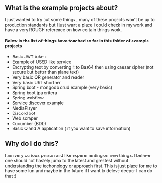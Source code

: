 ## What is the example projects about?

I just wanted to try out some things , many of these projects won't be up to production standards but I just want
a place i could check in my work and have a very ROUGH reference on how certain things work.

#### Below is the list of things have touched so far in this folder of example projects

- Basic JWT token
- Example of USSD like service
- Encrypting text by converting it to Bas64 then using caesar cipher (not secure but better than plane text)
- Very basic QR generator and reader
- Very basic URL shortner
- Spring boot - mongodb crud example (very basic)
- Spring boot jpa critera
- Spring webflow
- Service discover example
- MediaPlayer
- Discord bot
- Web scraper
- Cucumber (BDD)
- Basic Q and A application ( if you want to save information)

## Why do I do this?
I am very curious person and like experementing on new things. I believe one should not hastely jump to the latest and greatest without understanding the techonology or approach first. This is just place for me to have some fun and maybe in the future if I want to deleve deeper I can do that :)